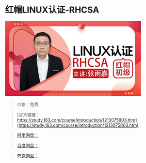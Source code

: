 # 红帽LINUX认证-RHCSA

![img](../../../assets/study163/free/34f958735bad450f9475d32be37727cb.png)

> 价格：免费

> [官方链接：https://study.163.com/course/introduction/1213075803.htm](https://study.163.com/course/introduction/1213075803.htm)

> [阿里网盘：]()

> [百度网盘：]()

> [夸克网盘：]()
